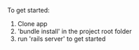 To get started:

1. Clone app
2. 'bundle install' in the project root folder
3. run 'rails server' to get started
